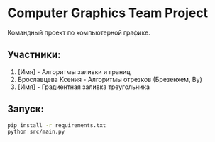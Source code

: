 # Computer Graphics Team Project

Командный проект по компьютерной графике.

## Участники:
1. [Имя] - Алгоритмы заливки и границ
2. Брославцева Ксения - Алгоритмы отрезков (Брезенхем, Ву)  
3. [Имя] - Градиентная заливка треугольника

## Запуск:
```bash
pip install -r requirements.txt
python src/main.py
